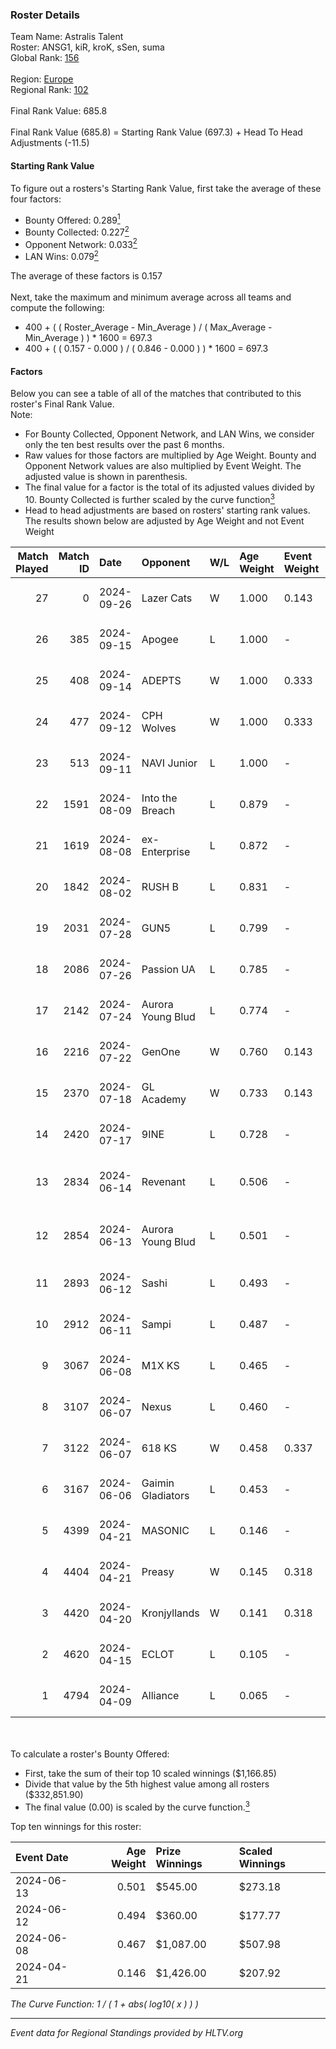 ### Roster Details<br />
Team Name: Astralis Talent<br />
Roster: ANSG1, kiR, kroK, sSen, suma<br />
Global Rank: [156](../../standings_global_2024_09_26.md)<br />
<br />
Region: [Europe]( ../../standings_europe_2024_09_26.md)<br />
Regional Rank: [102]( ../../standings_europe_2024_09_26.md)<br />
<br />
Final Rank Value:  685.8<br />
<br />
Final Rank Value (685.8) = Starting Rank Value (697.3) + Head To Head Adjustments (-11.5)<br />

#### Starting Rank Value<br />
To figure out a rosters's Starting Rank Value, first take the average of these four factors:<br />
- Bounty Offered: 0.289[<sup>1</sup>](#table2)
- Bounty Collected: 0.227[<sup>2</sup>](#table1)
- Opponent Network: 0.033[<sup>2</sup>](#table1)
- LAN Wins: 0.079[<sup>2</sup>](#table1)

The average of these factors is 0.157<br />
<br />
Next, take the maximum and minimum average across all teams and compute the following:<br />
- 400 + ( ( Roster_Average - Min_Average ) / ( Max_Average - Min_Average ) ) * 1600 = 697.3
- 400 + ( ( 0.157 - 0.000 ) / ( 0.846 - 0.000 ) ) * 1600 = 697.3


#### Factors<br />
Below you can see a table of all of the matches that contributed to this roster's Final Rank Value.<br />
Note:<br />

- For Bounty Collected, Opponent Network, and LAN Wins, we consider only the ten best results over the past 6 months.
- Raw values for those factors are multiplied by Age Weight. Bounty and Opponent Network values are also multiplied by Event Weight. The adjusted value is shown in parenthesis.
- The final value for a factor is the total of its adjusted values divided by 10. Bounty Collected is further scaled by the curve function[<sup>3</sup>](#curveFunction)
- Head to head adjustments are based on rosters' starting rank values. The results shown below are adjusted by Age Weight and not Event Weight
<span id="table1"></span><br />


| Match Played | Match ID | Date       | Opponent          | W/L | Age Weight | Event Weight | Bounty Collected | Opponent Network | LAN Wins  | H2H Adj. | Roster                             |
| -: | -: | :- | :- | :- | :- | :- | :- | :- | :- | -: | :- |
|           27 |        0 | 2024-09-26 | Lazer Cats        | W   | 1.000      | 0.143        | 0.005 (0.001)    | 0.038 (0.005)    | 0 (0.000) |    15.00 | ANSG1, kiR, kroK, sSen, suma       |
|           26 |      385 | 2024-09-15 | Apogee            | L   | 1.000      | -            | -                | -                | -         |    -9.15 | ANSG1, kiR, kroK, sSen, suma       |
|           25 |      408 | 2024-09-14 | ADEPTS            | W   | 1.000      | 0.333        | 0.001 (0.000)    | 0.051 (0.017)    | 0 (0.000) |    11.66 | ANSG1, kiR, kroK, sSen, suma       |
|           24 |      477 | 2024-09-12 | CPH Wolves        | W   | 1.000      | 0.333        | 0.008 (0.003)    | 0.862 (0.287)    | 0 (0.000) |    23.85 | ANSG1, kiR, kroK, sSen, suma       |
|           23 |      513 | 2024-09-11 | NAVI Junior       | L   | 1.000      | -            | -                | -                | -         |    -6.83 | ANSG1, kiR, kroK, sSen, suma       |
|           22 |     1591 | 2024-08-09 | Into the Breach   | L   | 0.879      | -            | -                | -                | -         |    -5.28 | ANSG1, kiR, kroK, sSen, suma       |
|           21 |     1619 | 2024-08-08 | ex-Enterprise     | L   | 0.872      | -            | -                | -                | -         |    -5.18 | ANSG1, kiR, kroK, sSen, suma       |
|           20 |     1842 | 2024-08-02 | RUSH B            | L   | 0.831      | -            | -                | -                | -         |    -6.04 | ANSG1, kiR, kroK, sSen, suma       |
|           19 |     2031 | 2024-07-28 | GUN5              | L   | 0.799      | -            | -                | -                | -         |    -6.11 | ANSG1, kiR, kroK, sSen, suma       |
|           18 |     2086 | 2024-07-26 | Passion UA        | L   | 0.785      | -            | -                | -                | -         |    -2.56 | ANSG1, kiR, kroK, sSen, suma       |
|           17 |     2142 | 2024-07-24 | Aurora Young Blud | L   | 0.774      | -            | -                | -                | -         |    -5.02 | ANSG1, kiR, kroK, sSen, suma       |
|           16 |     2216 | 2024-07-22 | GenOne            | W   | 0.760      | 0.143        | 0.000 (0.000)    | 0.130 (0.014)    | 0 (0.000) |     7.32 | ANSG1, kiR, kroK, sSen, suma       |
|           15 |     2370 | 2024-07-18 | GL Academy        | W   | 0.733      | 0.143        | 0.000 (0.000)    | 0.030 (0.003)    | 0 (0.000) |     7.24 | ANSG1, kiR, kroK, sSen, suma       |
|           14 |     2420 | 2024-07-17 | 9INE              | L   | 0.728      | -            | -                | -                | -         |    -3.71 | ANSG1, kiR, kroK, sSen, suma       |
|           13 |     2834 | 2024-06-14 | Revenant          | L   | 0.506      | -            | -                | -                | -         |    -3.47 | alexsomfan, ANSG1, kiR, sSen, suma |
|           12 |     2854 | 2024-06-13 | Aurora Young Blud | L   | 0.501      | -            | -                | -                | -         |    -3.74 | alexsomfan, ANSG1, kiR, sSen, suma |
|           11 |     2893 | 2024-06-12 | Sashi             | L   | 0.493      | -            | -                | -                | -         |    -1.63 | ANSG1, kiR, kroK, sSen, suma       |
|           10 |     2912 | 2024-06-11 | Sampi             | L   | 0.487      | -            | -                | -                | -         |    -3.29 | ANSG1, kiR, kroK, sSen, suma       |
|            9 |     3067 | 2024-06-08 | M1X KS            | L   | 0.465      | -            | -                | -                | -         |    -6.55 | ANSG1, kiR, kroK, sSen, suma       |
|            8 |     3107 | 2024-06-07 | Nexus             | L   | 0.460      | -            | -                | -                | -         |    -6.18 | ANSG1, kiR, kroK, sSen, suma       |
|            7 |     3122 | 2024-06-07 | 618 KS            | W   | 0.458      | 0.337        | 0.000 (0.000)    | 0.000 (0.000)    | 1 (0.458) |     2.33 | ANSG1, kiR, kroK, sSen, suma       |
|            6 |     3167 | 2024-06-06 | Gaimin Gladiators | L   | 0.453      | -            | -                | -                | -         |    -3.37 | ANSG1, kiR, kroK, sSen, suma       |
|            5 |     4399 | 2024-04-21 | MASONIC           | L   | 0.146      | -            | -                | -                | -         |    -2.67 | ANSG1, JBOEN, kiR, kroK, tOPZ      |
|            4 |     4404 | 2024-04-21 | Preasy            | W   | 0.145      | 0.318        | 0.005 (0.000)    | 0.132 (0.006)    | 1 (0.145) |     2.27 | ANSG1, JBOEN, kiR, kroK, tOPZ      |
|            3 |     4420 | 2024-04-20 | Kronjyllands      | W   | 0.141      | 0.318        | 0.000 (0.000)    | 0.000 (0.000)    | 1 (0.141) |     0.71 | ANSG1, JBOEN, kiR, kroK, tOPZ      |
|            2 |     4620 | 2024-04-15 | ECLOT             | L   | 0.105      | -            | -                | -                | -         |    -0.32 | ANSG1, JBOEN, kiR, kroK, tOPZ      |
|            1 |     4794 | 2024-04-09 | Alliance          | L   | 0.065      | -            | -                | -                | -         |    -0.72 | ANSG1, JBOEN, kiR, kroK, tOPZ      |

<br />
<span id="table2"></span><br />
To calculate a roster's Bounty Offered:<br />

- First, take the sum of their top 10 scaled winnings ($1,166.85)
- Divide that value by the 5th highest value among all rosters ($332,851.90)
- The final value (0.00) is scaled by the curve function.[<sup>3</sup>](#curveFunction)

Top ten winnings for this roster:<br />

| Event Date | Age Weight | Prize Winnings | Scaled Winnings |
| :- | -: | :- | :- |
| 2024-06-13 |      0.501 | $545.00        | $273.18         |
| 2024-06-12 |      0.494 | $360.00        | $177.77         |
| 2024-06-08 |      0.467 | $1,087.00      | $507.98         |
| 2024-04-21 |      0.146 | $1,426.00      | $207.92         |


<span id="curveFunction"></span>_The Curve Function: 1 / ( 1 + abs( log10( x ) ) )_<br />

---
_Event data for Regional Standings provided by HLTV.org_<br />
